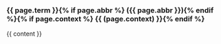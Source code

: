 ### {{ page.term }}{% if page.abbr %} ({{ page.abbr }}){% endif %}{% if page.context %} {{ (page.context) }}{% endif %}
{{ content }}
